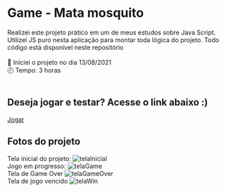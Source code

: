 
<h1 align="center" style="display: flex; place-items: center;">
  Game - Mata mosquito
</h1>

Realizei este projeto prático em um de meus estudos sobre Java Script. Utilizei JS puro nesta aplicação para montar toda lógica do projeto.
Todo código está disponível neste repositório
<br><br>
📅 Iniciei o projeto no dia 13/08/2021
<br>
🕗 Tempo: 3 horas
<br><br>

## Deseja jogar e testar? Acesse o link abaixo :)
[Jogar](https://lucasfernandesbrazil.github.io/Game_Mata_Mosquito/)

## Fotos do projeto

Tela inicial do projeto:
![telaInicial](https://user-images.githubusercontent.com/62476878/129423059-6a52e242-a522-40c6-a8fd-07f53287003b.png)
<br>
Jogo em progresso:
![telaGame](https://user-images.githubusercontent.com/62476878/129423007-7e0300e4-477d-4178-96d6-0ca908fd3e0d.png)
<br>
Tela de Game Over
![telaGameOver](https://user-images.githubusercontent.com/62476878/129423116-ba18c1b7-a7c2-40cb-8638-640e83ebbb20.png)
<br>
Tela de jogo vencido
![telaWin](https://user-images.githubusercontent.com/62476878/129423164-9f871188-ea73-4252-93b1-4c3dc0fda65c.png)
